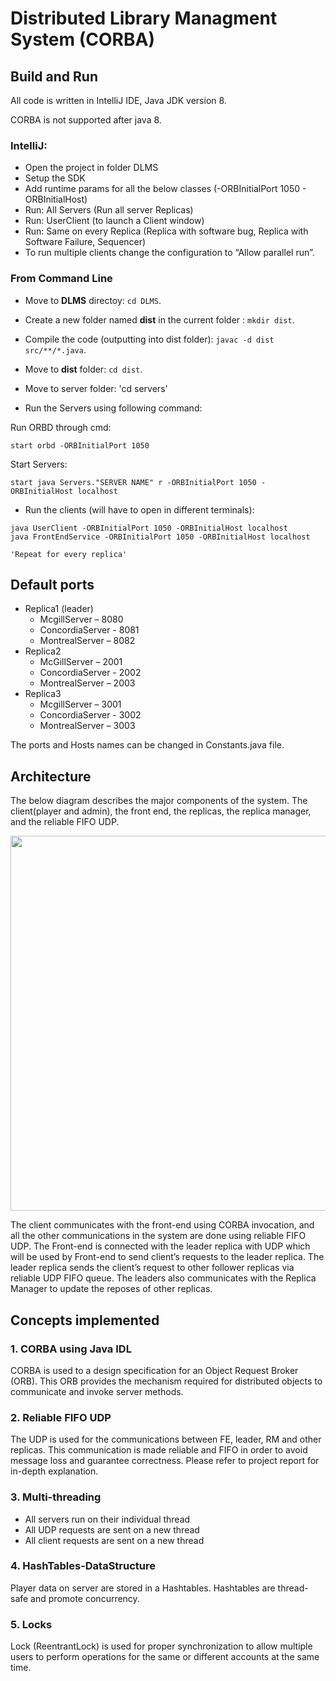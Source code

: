 # Distributed Library Managment System (CORBA)


## Build and Run

All code is written in IntelliJ IDE, Java JDK version 8.

CORBA is not supported after java 8.

### IntelliJ:

- Open the project in folder DLMS
- Setup the SDK
- Add runtime params for all the below classes (-ORBInitialPort 1050 - ORBInitialHost)
- Run: All Servers (Run all server Replicas)
- Run: UserClient (to launch a Client window)
- Run: Same on every Replica (Replica with software bug, Replica with Software Failure, Sequencer)
- To run multiple clients change the configuration to “Allow parallel run”.


### From Command Line

- Move to **DLMS** directoy: `cd DLMS`.

- Create a new folder named **dist** in the current folder : `mkdir dist`.

- Compile the code (outputting into dist folder): `javac -d dist src/**/*.java`.

- Move to **dist** folder: `cd dist`.

- Move to server folder: 'cd servers' 

- Run the Servers using following command:

Run ORBD through cmd:
```
start orbd -ORBInitialPort 1050
```
Start Servers: 
```
start java Servers."SERVER NAME" r -ORBInitialPort 1050 - ORBInitialHost localhost
```

- Run the clients (will have to open in different terminals):

```
java UserClient -ORBInitialPort 1050 -ORBInitialHost localhost
java FrontEndService -ORBInitialPort 1050 -ORBInitialHost localhost

'Repeat for every replica'
```

## Default ports 
- Replica1 (leader)
    - McgillServer – 8080
    - ConcordiaServer - 8081
    - MontrealServer – 8082
- Replica2
    - McGillServer – 2001
    - ConcordiaServer - 2002
    - MontrealServer – 2003
- Replica3
    - McgillServer – 3001
    - ConcordiaServer - 3002  
    - MontrealServer – 3003

The ports and Hosts names can be changed in Constants.java file.

## Architecture

The below diagram describes the major components of the system. The client(player and admin), the front end, the replicas, the replica manager, and the reliable FIFO UDP.


<img src="https://github.com/karandeepbhardwaj/DLMS/blob/master/architecture.png" height="600"/> 



The client communicates with the front-end using CORBA invocation, and all the other communications in the system are done using reliable FIFO UDP.
The Front-end is connected with the leader replica with UDP which will be used by Front-end to send client’s requests to the leader replica.
The leader replica sends the client’s request to other follower replicas via reliable UDP FIFO queue. The leaders also communicates with the Replica Manager to update the reposes of other replicas.


## Concepts implemented

### 1.	CORBA using Java IDL
CORBA is used to a design specification for an Object Request Broker (ORB). This ORB provides the mechanism required for distributed objects to communicate and invoke server methods.

### 2. Reliable FIFO UDP
The UDP is used for the communications between FE, leader, RM and other replicas. This communication is made reliable and FIFO in order to avoid message loss and guarantee correctness.
Please refer to project report for in-depth explanation.
 

### 3.	Multi-threading
-	All servers run on their individual thread
-	All UDP requests are sent on a new thread
- All client requests are sent on a new thread

### 4.	HashTables-DataStructure
Player data on server are stored in a Hashtables. Hashtables are thread-safe and promote concurrency.

### 5. Locks
Lock (ReentrantLock) is used for proper synchronization to allow multiple users to perform operations for the same or different accounts at the same time.

